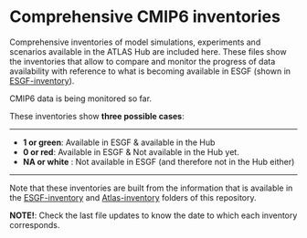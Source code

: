 # Comprehensive CMIP6 inventories

Comprehensive inventories of model simulations, experiments and scenarios available in the ATLAS Hub are included here. These files show the inventories that allow to compare and monitor the progress of data availability with reference to what is becoming available in ESGF (shown in [ESGF-inventory](../../../ESGF-inventory)).

CMIP6 data is being monitored so far. 

These inventories show **three possible cases**:

---
* **1 or green**: Available in ESGF & available in the Hub 
* **0 or red**: Available in ESGF & Not available in the Hub yet.
* **NA or white** : Not available in ESGF (and therefore not in the Hub either)
---

Note that these inventories are built from the information that is available in the [ESGF-inventory](../../../ESGF-inventory) and [Atlas-inventory](../../../ATLAS-inventory) folders of this repository. 

**NOTE!**: Check the last file updates to know the date to which each inventory corresponds.
